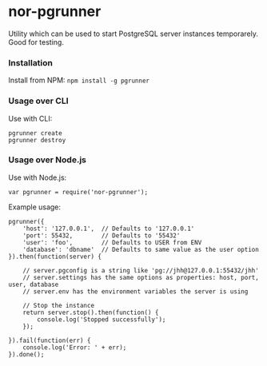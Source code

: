 nor-pgrunner
============

Utility which can be used to start PostgreSQL server instances temporarely. Good for testing.

### Installation

Install from NPM: `npm install -g pgrunner`

### Usage over CLI

Use with CLI:

```
pgrunner create
pgrunner destroy
```

### Usage over Node.js

Use with Node.js:

```
var pgrunner = require('nor-pgrunner');
```

Example usage:

```
pgrunner({
	'host': '127.0.0.1',  // Defaults to '127.0.0.1'
	'port': 55432,        // Defaults to '55432'
	'user': 'foo',        // Defaults to USER from ENV
	'database': 'dbname'  // Defaults to same value as the user option
}).then(function(server) {
	
	// server.pgconfig is a string like 'pg://jhh@127.0.0.1:55432/jhh'
	// server.settings has the same options as properties: host, port, user, database
	// server.env has the environment variables the server is using
	
	// Stop the instance
	return server.stop().then(function() {
		console.log('Stopped successfully');
	});

}).fail(function(err) {
	console.log('Error: ' + err);
}).done();
```
